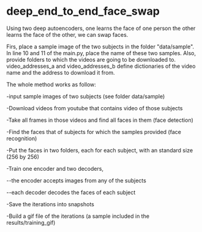 # deep_end_to_end_face_swap

Using two deep autoencoders, one learns the face of one person the other learns the face of the other, we can swap faces. 

Firs, place a sample image of the two subjects in the folder "data/sample". In line 10 and 11 of the main.py, place the name of these two samples. Also, provide folders to which the videos are going to be downloaded to. video_addresses_a and video_addresses_b define dictionaries of the video name and the address to download it from. 

The whole method works as follow: 

-input sample images of two subjects (see folder data/sample)

-Download videos from youtube that contains video of those subjects

-Take all frames in those videos and find all faces in them (face detection)

-Find the faces that of subjects for which the samples provided (face recognition) 

-Put the faces in two folders, each for each subject, with an standard size (256 by 256)

-Train one encoder and two decoders, 

  --the encoder accepts images from any of the subjects

  --each decoder decodes the faces of each subject

-Save the iterations into snapshots

-Build a gif file of the iterations (a sample included in the results/training_gif)



